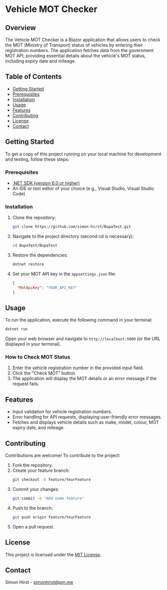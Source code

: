 
# Vehicle MOT Checker

## Overview
The Vehicle MOT Checker is a Blazor application that allows users to check the MOT (Ministry of Transport) status of vehicles by entering their registration numbers. The application fetches data from the government MOT API, providing essential details about the vehicle's MOT status, including expiry date and mileage.

## Table of Contents
- [Getting Started](#getting-started)
- [Prerequisites](#prerequisites)
- [Installation](#installation)
- [Usage](#usage)
- [Features](#features)
- [Contributing](#contributing)
- [License](#license)
- [Contact](#contact)

## Getting Started
To get a copy of this project running on your local machine for development and testing, follow these steps:

### Prerequisites
- [.NET SDK (version 6.0 or higher)](https://dotnet.microsoft.com/download)
- An IDE or text editor of your choice (e.g., Visual Studio, Visual Studio Code)

### Installation
1. Clone the repository:
   ```bash
   git clone https://github.com/simon-hirst/BupaTest.git
   ```
2. Navigate to the project directory (second cd is necessary):
   ```bash
   cd BupaTest/BupaTest
   ```
3. Restore the dependencies:
   ```bash
   dotnet restore
   ```

4. Set your MOT API key in the `appsettings.json` file:
   ```json
   {
     "MotApiKey": "YOUR_API_KEY"
   }
   ```

## Usage
To run the application, execute the following command in your terminal:
```bash
dotnet run
```
Open your web browser and navigate to `http://localhost:5000` (or the URL displayed in your terminal).

### How to Check MOT Status
1. Enter the vehicle registration number in the provided input field.
2. Click the "Check MOT" button.
3. The application will display the MOT details or an error message if the request fails.

## Features
- Input validation for vehicle registration numbers.
- Error handling for API requests, displaying user-friendly error messages.
- Fetches and displays vehicle details such as make, model, colour, MOT expiry date, and mileage.

## Contributing
Contributions are welcome! To contribute to the project:
1. Fork the repository.
2. Create your feature branch:
   ```bash
   git checkout -b feature/YourFeature
   ```
3. Commit your changes:
   ```bash
   git commit -m "Add some feature"
   ```
4. Push to the branch:
   ```bash
   git push origin feature/YourFeature
   ```
5. Open a pull request.

## License
This project is licensed under the [MIT License](LICENSE).

## Contact
Simon Hirst - simonhirst@pm.me
